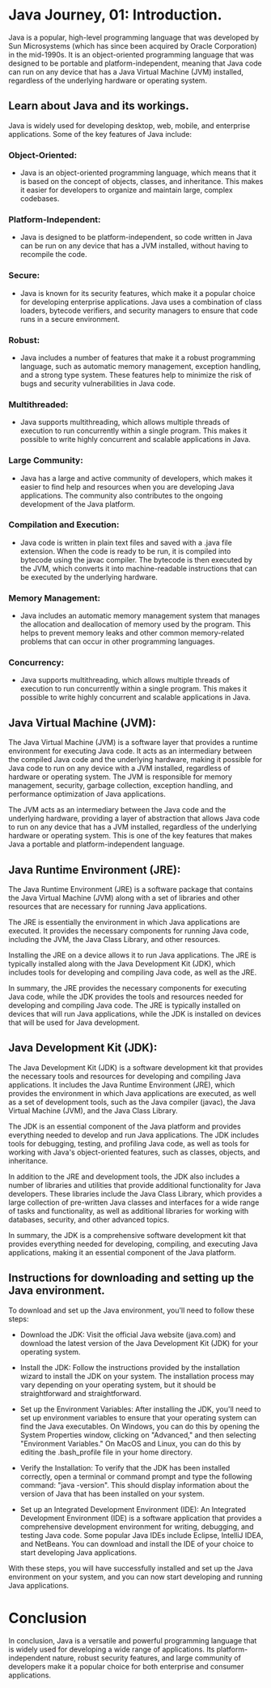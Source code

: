 # Java Journey, 01: Introduction.

Java is a popular, high-level programming language that was developed by Sun Microsystems (which has since been acquired by Oracle Corporation) in the mid-1990s.
It is an object-oriented programming language that was designed to be portable and platform-independent, 
meaning that Java code can run on any device that has a Java Virtual Machine (JVM) installed, regardless of the underlying hardware or operating system.

## Learn about Java and its workings.

Java is widely used for developing desktop, web, mobile, and enterprise applications. Some of the key features of Java include:

### Object-Oriented: 

- Java is an object-oriented programming language, which means that it is based on the concept of objects, classes, and inheritance. This makes it easier for developers to organize and maintain large, complex codebases.

### Platform-Independent: 

- Java is designed to be platform-independent, so code written in Java can be run on any device that has a JVM installed, without having to recompile the code.

### Secure: 
- Java is known for its security features, which make it a popular choice for developing enterprise applications. Java uses a combination of class loaders, bytecode verifiers, and security managers to ensure that code runs in a secure environment.

### Robust: 
- Java includes a number of features that make it a robust programming language, such as automatic memory management, exception handling, and a strong type system. These features help to minimize the risk of bugs and security vulnerabilities in Java code.

### Multithreaded: 
- Java supports multithreading, which allows multiple threads of execution to run concurrently within a single program. This makes it possible to write highly concurrent and scalable applications in Java.

### Large Community: 
- Java has a large and active community of developers, which makes it easier to find help and resources when you are developing Java applications. The community also contributes to the ongoing development of the Java platform.

### Compilation and Execution: 
- Java code is written in plain text files and saved with a .java file extension. When the code is ready to be run, it is compiled into bytecode using the javac compiler. The bytecode is then executed by the JVM, which converts it into machine-readable instructions that can be executed by the underlying hardware.

### Memory Management: 

- Java includes an automatic memory management system that manages the allocation and deallocation of memory used by the program. This helps to prevent memory leaks and other common memory-related problems that can occur in other programming languages.

### Concurrency: 
- Java supports multithreading, which allows multiple threads of execution to run concurrently within a single program. This makes it possible to write highly concurrent and scalable applications in Java.

## Java Virtual Machine (JVM):

The Java Virtual Machine (JVM) is a software layer that provides a runtime environment for executing Java code. It acts as an intermediary between the compiled Java code and the underlying hardware, making it possible for Java code to run on any device with a JVM installed, regardless of hardware or operating system. The JVM is responsible for memory management, security, garbage collection, exception handling, and performance optimization of Java applications.

The JVM acts as an intermediary between the Java code and the underlying hardware, providing a layer of abstraction that allows Java code to run on any device that has a JVM installed, 
regardless of the underlying hardware or operating system. This is one of the key features that makes Java a portable and platform-independent language.

## Java Runtime Environment (JRE):

The Java Runtime Environment (JRE) is a software package that contains the Java Virtual Machine (JVM) along with a set of libraries and other resources that are necessary for running Java applications.

The JRE is essentially the environment in which Java applications are executed. It provides the necessary components for running Java code, including the JVM, the Java Class Library, and other resources.

Installing the JRE on a device allows it to run Java applications. The JRE is typically installed along with the Java Development Kit (JDK), which includes tools for developing and compiling Java code, as well as the JRE.

In summary, the JRE provides the necessary components for executing Java code, while the JDK provides the tools and resources needed for developing and compiling Java code. The JRE is typically installed on devices that will run Java applications, while the JDK is installed on devices that will be used for Java development.

## Java Development Kit (JDK):

The Java Development Kit (JDK) is a software development kit that provides the necessary tools and resources for developing and compiling Java applications. It includes the Java Runtime Environment (JRE), which provides the environment in which Java applications are executed, as well as a set of development tools, such as the Java compiler (javac), the Java Virtual Machine (JVM), and the Java Class Library.

The JDK is an essential component of the Java platform and provides everything needed to develop and run Java applications. The JDK includes tools for debugging, testing, and profiling Java code, as well as tools for working with Java's object-oriented features, such as classes, objects, and inheritance.

In addition to the JRE and development tools, the JDK also includes a number of libraries and utilities that provide additional functionality for Java developers. These libraries include the Java Class Library, which provides a large collection of pre-written Java classes and interfaces for a wide range of tasks and functionality, as well as additional libraries for working with databases, security, and other advanced topics.

In summary, the JDK is a comprehensive software development kit that provides everything needed for developing, compiling, and executing Java applications, making it an essential component of the Java platform.

## Instructions for downloading and setting up the Java environment.

To download and set up the Java environment, you'll need to follow these steps:

- Download the JDK: Visit the official Java website (java.com) and download the latest version of the Java Development Kit (JDK) for your operating system.

- Install the JDK: Follow the instructions provided by the installation wizard to install the JDK on your system. The installation process may vary depending on your operating system, but it should be straightforward and straightforward.

- Set up the Environment Variables: After installing the JDK, you'll need to set up environment variables to ensure that your operating system can find the Java executables. On Windows, you can do this by opening the System Properties window, clicking on "Advanced," and then selecting "Environment Variables." On MacOS and Linux, you can do this by editing the .bash_profile file in your home directory.

- Verify the Installation: To verify that the JDK has been installed correctly, open a terminal or command prompt and type the following command: "java -version". This should display information about the version of Java that has been installed on your system.

- Set up an Integrated Development Environment (IDE): An Integrated Development Environment (IDE) is a software application that provides a comprehensive development environment for writing, debugging, and testing Java code. Some popular Java IDEs include Eclipse, IntelliJ IDEA, and NetBeans. You can download and install the IDE of your choice to start developing Java applications.

With these steps, you will have successfully installed and set up the Java environment on your system, and you can now start developing and running Java applications.

# Conclusion

In conclusion, Java is a versatile and powerful programming language that is widely used for developing a wide range of applications. Its platform-independent nature, robust security features, and large community of developers make it a popular choice for both enterprise and consumer applications.
